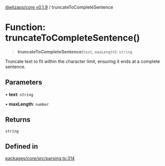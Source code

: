 [@elizaos/core v0.1.9](../index.md) / truncateToCompleteSentence

# Function: truncateToCompleteSentence()

> **truncateToCompleteSentence**(`text`, `maxLength`): `string`

Truncate text to fit within the character limit, ensuring it ends at a complete sentence.

## Parameters

• **text**: `string`

• **maxLength**: `number`

## Returns

`string`

## Defined in

[packages/core/src/parsing.ts:314](https://github.com/abilmansuryeshmuratov/tutorial_agent/blob/main/packages/core/src/parsing.ts#L314)

